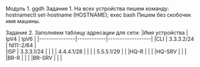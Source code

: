 Модуль 1. ggdh
Задание 1.
На всех устройства пишем команду: hostnamectl set-hostname (HOSTNAME); exec bash 
Пишем без скобочек имя машины.

Задание 2. 
Заполняем таблицу адресации для сети:
|Имя устройства | IpV4       |   IpV6           |
|---------------|------------|------------------|
|CLI            | 3.3.3.2/24 |  fd11::2/64      |      
|ISP            | 3.3.3.1/24 |                  |
|               | 4.4.4.1/28 |                  |
|               | 5.5.5.1/29 |                  |
|HQ-R	        |            |                  |
|HQ-SRV		|            |                  | 
|BR-R           |            |                  |
|BR-SRV         |            |                  |


		
		
		
		
		
		

